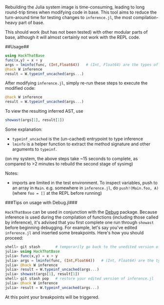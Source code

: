 Rebuilding the Julia system image is time-consuming, leading
to long round-trip times when modifying code in base. This
tool aims to reduce the turn-around time for testing changes
to `inference.jl`, the most compilation-heavy part of base.

This should work (but has not been tested) with other modular
parts of base, although it will almost certainly not work
with the REPL code.

##Usage##

```jl
using HackThatBase
func(x,y) = x + y
args = lminfo(func, (Int,Float64))   # (Int, Float64) are the types of x and y
@hack W inference
result = W.typeinf_uncached(args...)
```

After modifying `inference.jl`, simply re-run these steps to
execute the modified code:

```jl
@hack W inference
result = W.typeinf_uncached(args...)
```

To view the resulting inferred AST, use

```jl
showast(args[1], result[1])
```

Some explanation:
- `typeinf_uncached` is the (un-cached) entrypoint to type inference
- `lminfo` is a helper function to extract the method signature
   and other arguments to `typeinf`.

(on my system, the above steps take ~15 seconds to complete,
as compared to >2 minutes to rebuild the second stage of sysimg)

Notes:

- imports are limited in the test environment.
  To inspect variables, push to an array in `Main`.
  e.g. somewhere in `inference.jl`, do `push!(Main.foo, A)`
  (where `foo = []` at the REPL before running)

###Tips on usage with Debug.jl###

`HackThatBase` can be used in conjunction with the [Debug](https://github.com/toivoh/Debug.jl) package.
Because inference is used during the compilation of functions (including those called by inference), it's
advised that you first complete one run through `showast` before beginning debugging. For example,
let's say you've edited `inference.jl` and inserted some breakpoints. Here's how you should proceed:

```jl
shell> git stash       # temporarily go back to the unedited version of inference.jl
julia> using HackThatBase
julia> func(x,y) = x + y
julia> args = lminfo(func, (Int,Float64))   # (Int, Float64) are the types of x and y
julia> @hack W inference
julia> result = W.typeinf_uncached(args...)
julia> showast(args[1], result[1])
shell> git stash pop   # restore your edited version of inference.jl
julia> @hack W inference
julia> result = W.typeinf_uncached(args...)
```

At this point your breakpoints will be triggered.
